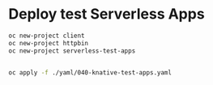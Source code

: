 # Deploy test Serverless Apps


```bash
oc new-project client
oc new-project httpbin
oc new-project serverless-test-apps


oc apply -f ./yaml/040-knative-test-apps.yaml

```